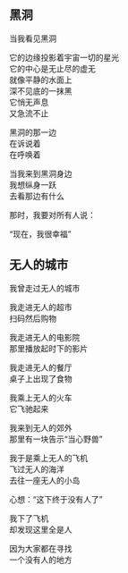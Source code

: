 ## 黑洞

当我看见黑洞

它的边缘投影着宇宙一切的星光\
它的中心是无止尽的虚无\
就像平静的水面上\
深不见底的一抹黑\
它悄无声息\
又急流不止

黑洞的那一边\
在诉说着\
在呼唤着

当我来到黑洞身边\
我想纵身一跃\
去看那边有什么

那时，我要对所有人说：

“现在，我很幸福”

## 无人的城市

我曾走过无人的城市

我走进无人的超市\
扫码然后购物

我走进无人的电影院\
那里播放起时下的影片

我走进无人的餐厅\
桌子上出现了食物

我乘上无人的火车\
它飞驰起来

我来到无人的郊外\
那里有一块告示“当心野兽”

我于是乘上无人的飞机\
飞过无人的海洋\
去往一座无人的小岛

心想：“这下终于没有人了”

我下了飞机\
却发现这里全是人

因为大家都在寻找\
一个没有人的地方
